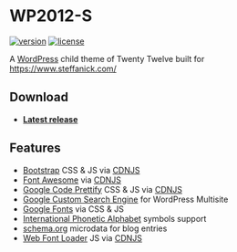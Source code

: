 # WP2012-S

[![version][version-badge]][CHANGELOG] [![license][license-badge]][LICENSE]

A [WordPress] child theme of Twenty Twelve built for https://www.steffanick.com/

## Download
* [**Latest release**](https://github.com/AdamSteffanick/wp2012-s/releases/latest)

## Features
* [Bootstrap] CSS & JS via [CDNJS]
* [Font Awesome] via [CDNJS]
* [Google Code Prettify] CSS & JS via [CDNJS]
* [Google Custom Search Engine] for WordPress Multisite
* [Google Fonts] via CSS & JS
* [International Phonetic Alphabet] symbols support
* [schema.org] microdata for blog entries
* [Web Font Loader] JS via [CDNJS]

[CHANGELOG]: ./CHANGELOG.md
[version-badge]: https://img.shields.io/badge/wp2012--s-v0.10.1-0038e2.svg?style=flat-square

[LICENSE]: ./LICENSE
[license-badge]: https://img.shields.io/badge/license-GPL--2.0-0038e2.svg?style=flat-square

[Bootstrap]: http://getbootstrap.com/
[CDNJS]: https://cdnjs.com/
[Font Awesome]: http://fontawesome.io/
[Google Code Prettify]: https://github.com/google/code-prettify
[Google Custom Search Engine]: https://developers.google.com/custom-search/
[Google Fonts]: https://fonts.google.com/
[International Phonetic Alphabet]: https://www.internationalphoneticassociation.org/content/ipa-chart
[schema.org]: https://schema.org/
[Web Font Loader]: https://github.com/typekit/webfontloader
[WordPress]: https://wordpress.org/